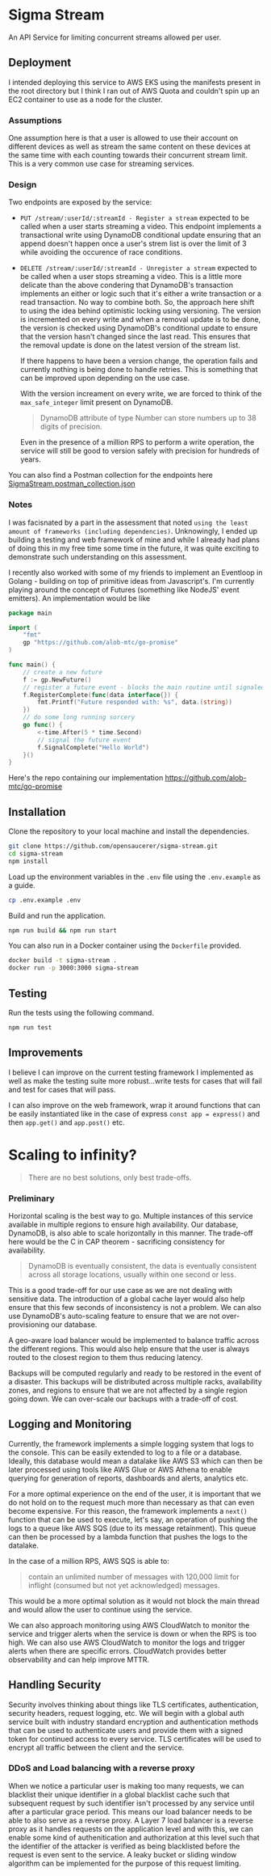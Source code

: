 # Sigma Stream

An API Service for limiting concurrent streams allowed per user.

## Deployment

I intended deploying this service to AWS EKS using the manifests present in the root directory but I think I ran out of AWS Quota and couldn't spin up an EC2 container to use as a node for the cluster.

### Assumptions

One assumption here is that a user is allowed to use their account on different devices as well as stream the same content on these devices at the same time with each counting towards their concurrent stream limit. This is a very common use case for streaming services.

### Design

Two endpoints are exposed by the service:

- `PUT /stream/:userId/:streamId - Register a stream` expected to be called when a user starts streaming a video.
  This endpoint implements a transactional write using DynamoDB conditional update ensuring that an append doesn't happen once a user's strem list is over the limit of 3 while avoiding the occurence of race conditions.
- `DELETE /stream/:userId/:streamId - Unregister a stream` expected to be called when a user stops streaming a video.
  This is a little more delicate than the above condering that DynamoDB's transaction implements an either or logic such that it's either a write transaction or a read transaction. No way to combine both. So, the approach here shift to using the idea behind optimistic locking using versioning. The version is incremented on every write and when a removal update is to be done, the version is checked using DynamoDB's conditional update to ensure that the version hasn't changed since the last read. This ensures that the removal update is done on the latest version of the stream list.

  If there happens to have been a version change, the operation fails and currently nothing is being done to handle retries. This is something that can be improved upon depending on the use case.

  With the version increament on every write, we are forced to think of the `max_safe_integer` limit present on DynamoDB.

  > DynamoDB attribute of type Number can store numbers up to 38 digits of precision.

  Even in the presence of a million RPS to perform a write operation, the service will still be good to version safely with precision for hundreds of years.

You can also find a Postman collection for the endpoints here [SigmaStream.postman_collection.json](https://documenter.getpostman.com/view/11854111/2s83tFGWv7)

### Notes

I was facisnated by a part in the assessment that noted `using the least amount of frameworks (including dependencies)`. Unknowingly, I ended up building a testing and web framework of mine and while I already had plans of doing this in my free time some time in the future, it was quite exciting to demonstrate such understanding on this assessment.

I recently also worked with some of my friends to implement an Eventloop in Golang - building on top of primitive ideas from Javascript's. I'm currently playing around the concept of Futures (something like NodeJS' event emitters). An implementation would be like

```go
package main

import (
    "fmt"
    gp "https://github.com/alob-mtc/go-promise"
)

func main() {
    // create a new future
    f := gp.NewFuture()
    // register a future event - blocks the main routine until signaled
    f.RegisterComplete(func(data interface{}) {
        fmt.Printf("Future responded with: %s", data.(string))
    })
    // do some long running sorcery
    go func() {
        <-time.After(5 * time.Second)
        // signal the future event
        f.SignalComplete("Hello World")
    }()
}

```

Here's the repo containing our implementation https://github.com/alob-mtc/go-promise

## Installation

Clone the repository to your local machine and install the dependencies.

```bash
git clone https://github.com/opensaucerer/sigma-stream.git
cd sigma-stream
npm install
```

Load up the environment variables in the `.env` file using the `.env.example` as a guide.

```bash
cp .env.example .env
```

Build and run the application.

```bash
npm run build && npm run start
```

You can also run in a Docker container using the `Dockerfile` provided.

```bash
docker build -t sigma-stream .
docker run -p 3000:3000 sigma-stream
```

## Testing

Run the tests using the following command.

```bash
npm run test
```

## Improvements

I believe I can improve on the current testing framework I implemented as well as make the testing suite more robust...write tests for cases that will fail and test for cases that will pass.

I can also improve on the web framework, wrap it around functions that can be easily instantiated like in the case of express `const app = express()` and then `app.get()` and `app.post()` etc.

# Scaling to infinity?

> There are no best solutions, only best trade-offs.

### Preliminary

Horizontal scaling is the best way to go. Multiple instances of this service available in multiple regions to ensure high availability. Our database, DynamoDB, is also able to scale horizontally in this manner. The trade-off here would be the C in CAP theorem - sacrificing consistency for availability.

> DynamoDB is eventually consistent, the data is eventually consistent across all storage locations, usually within one second or less.

This is a good trade-off for our use case as we are not dealing with sensitive data. The introduction of a global cache layer would also help ensure that this few seconds of inconsistency is not a problem. We can also use DynamoDB's auto-scaling feature to ensure that we are not over-provisioning our database.

A geo-aware load balancer would be implemented to balance traffic across the different regions. This would also help ensure that the user is always routed to the closest region to them thus reducing latency.

Backups will be computed regularly and ready to be restored in the event of a disaster. This backups will be distributed across multiple racks, availability zones, and regions to ensure that we are not affected by a single region going down. We can over-scale our backups with a trade-off of cost.

## Logging and Monitoring

Currently, the framework implements a simple logging system that logs to the console. This can be easily extended to log to a file or a database. Ideally, this database would mean a datalake like AWS S3 which can then be later processed using tools like AWS Glue or AWS Athena to enable querying for generation of reports, dashboards and alerts, analytics etc.

For a more optimal experience on the end of the user, it is important that we do not hold on to the request much more than necessary as that can even become expensive. For this reason, the framework implements a `next()` function that can be used to execute, let's say, an operation of pushing the logs to a queue like AWS SQS (due to its message retainment). This queue can then be processed by a lambda function that pushes the logs to the datalake.

In the case of a million RPS, AWS SQS is able to:

> contain an unlimited number of messages with 120,000 limit for inflight (consumed but not yet acknowledged) messages.

This would be a more optimal solution as it would not block the main thread and would allow the user to continue using the service.

We can also approach monitoring using AWS CloudWatch to monitor the service and trigger alerts when the service is down or when the RPS is too high. We can also use AWS CloudWatch to monitor the logs and trigger alerts when there are specific errors. CloudWatch provides better observability and can help improve MTTR.

## Handling Security

Security involves thinking about things like TLS certificates, authentication, security headers, request logging, etc. We will begin with a global auth service built with industry standard encryption and authentication methods that can be used to authenticate users and provide them with a signed token for continued access to every service. TLS certificates will be used to encrypt all traffic between the client and the service.

### DDoS and Load balancing with a reverse proxy

When we notice a particular user is making too many requests, we can blacklist their unique identifier in a global blacklist cache such that subsequent request by such identifier isn't processed by any service until after a particular grace period. This means our load balancer needs to be able to also serve as a reverse proxy. A Layer 7 load balancer is a reverse proxy as it handles requests on the application level and with this, we can enable some kind of authenitication and authorization at this level such that the identifier of the attacker is verified as being blacklisted before the request is even sent to the service. A leaky bucket or sliding window algorithm can be implemented for the purpose of this request limiting.

